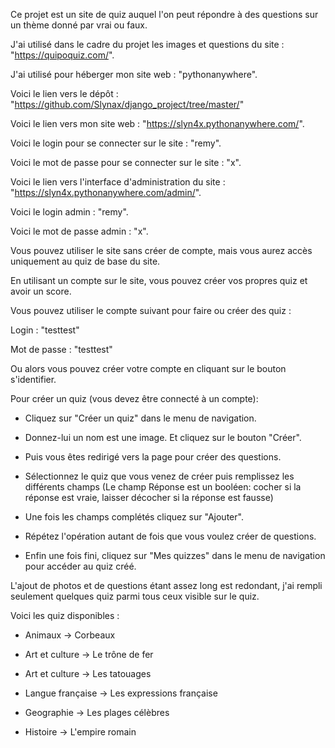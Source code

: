 Ce projet est un site de quiz auquel l'on peut répondre à des questions sur un thème donné par vrai ou faux.


J'ai utilisé dans le cadre du projet les images et questions du site : "https://quipoquiz.com/".

J'ai utilisé pour héberger mon site web : "pythonanywhere".


Voici le lien vers le dépôt : "https://github.com/Slynax/django_project/tree/master/"

Voici le lien vers mon site web : "https://slyn4x.pythonanywhere.com/".

Voici le login pour se connecter sur le site : "remy".

Voici le mot de passe pour se connecter sur le site : "x".


Voici le lien vers l'interface d'administration du site : "https://slyn4x.pythonanywhere.com/admin/".

Voici le login admin : "remy".

Voici le mot de passe admin : "x".


Vous pouvez utiliser le site sans créer de compte, mais vous aurez accès uniquement au quiz de base du site.

En utilisant un compte sur le site, vous pouvez créer vos propres quiz et avoir un score.


Vous pouvez utiliser le compte suivant pour faire ou créer des quiz :

Login : "testtest"

Mot de passe : "testtest"


Ou alors vous pouvez créer votre compte en cliquant sur le bouton s'identifier.


Pour créer un quiz (vous devez être connecté à un compte):

- Cliquez sur "Créer un quiz" dans le menu de navigation.

- Donnez-lui un nom est une image. Et cliquez sur le bouton "Créer".

- Puis vous êtes redirigé vers la page pour créer des questions.

- Sélectionnez le quiz que vous venez de créer puis remplissez les différents champs (Le champ Réponse est un booléen: cocher si la réponse est vraie, laisser décocher si la réponse est fausse)

- Une fois les champs complétés cliquez sur "Ajouter".

- Répétez l'opération autant de fois que vous voulez créer de questions.

- Enfin une fois fini, cliquez sur "Mes quizzes" dans le menu de navigation pour accéder au quiz créé.


L'ajout de photos et de questions étant assez long est redondant, j'ai rempli seulement quelques quiz parmi tous ceux visible sur le quiz.

Voici les quiz disponibles :

- Animaux -> Corbeaux

- Art et culture -> Le trône de fer

- Art et culture -> Les tatouages

- Langue française -> Les expressions française

- Geographie -> Les plages célèbres

- Histoire -> L'empire romain



